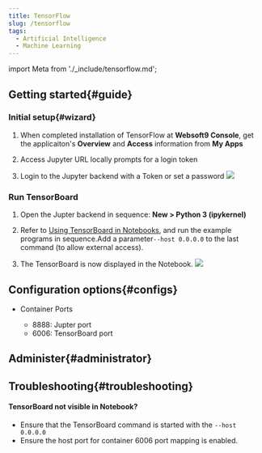 ```yaml
---
title: TensorFlow
slug: /tensorflow
tags:
  - Artificial Intelligence
  - Machine Learning
---
```


import Meta from './_include/tensorflow.md';

<Meta name="meta" />

## Getting started{#guide}

### Initial setup{#wizard}

1. When completed installation of TensorFlow at **Websoft9 Console**, get the applicaiton's **Overview** and **Access** information from **My Apps**  

2. Access Jupyter URL locally prompts for a login token

3. Login to the Jupyter backend with a Token or set a password
   ![](./assets/tensorflow-jupter-websoft9.png)

### Run TensorBoard

1. Open the Jupter backend in sequence: **New > Python 3 (ipykernel)**

2. Refer to [Using TensorBoard in Notebooks](https://tensorflow.google.cn/tensorboard/tensorboard_in_notebooks), and run the example programs in sequence.Add a parameter`--host 0.0.0.0` to the last command (to allow external access).

3. The TensorBoard is now displayed in the Notebook.
   ![](./assets/tensorflow-dashjupter-websoft9.png)


## Configuration options{#configs}

- Container Ports

  - 8888: Jupter port
  - 6006: TensorBoard port

## Administer{#administrator}

## Troubleshooting{#troubleshooting}

#### TensorBoard not visible in Notebook?

- Ensure that the TensorBoard command is started with the `--host 0.0.0.0`
- Ensure the host port for container 6006 port mapping is enabled.

